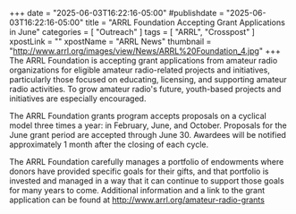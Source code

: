 +++
date = "2025-06-03T16:22:16-05:00"
#publishdate = "2025-06-03T16:22:16-05:00"
title = "ARRL Foundation Accepting Grant Applications in June"
categories = [ "Outreach" ]
tags = [ "ARRL", "Crosspost" ]
xpostLink = ""
xpostName = "ARRL News"
thumbnail = "http://www.arrl.org/images/view/News/ARRL%20Foundation_4.jpg"
+++
The ARRL Foundation is accepting grant applications from amateur
radio organizations for eligible amateur radio-related projects and
initiatives, particularly those focused on educating, licensing, and
supporting amateur radio activities. To grow amateur radio's future,
youth-based projects and initiatives are especially encouraged.
<!--more-->

The ARRL Foundation grants program accepts proposals on a cyclical
model three times a year: in February, June, and October. Proposals for
the June grant period are accepted through June 30. Awardees will be
notified approximately 1 month after the closing of each cycle.

The ARRL Foundation carefully manages a portfolio of endowments
where donors have provided specific goals for their gifts, and
that portfolio is invested and managed in a way that it can
continue to support those goals for many years to come. Additional
information and a link to the grant application can be found at
http://www.arrl.org/amateur-radio-grants
